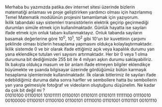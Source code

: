 Merhaba bu yazımızda patika.dev internet sitesi üzerinde bizlerin matematiği anlaması ve proje geliştirirken yardımcı olması için hazırlanmış Temel Matematik modülünün projesini tamamlamak için yazıyorum.\
İkilik tabandaki sayı sistemleri transistörlerin elektrik geçirip geçirmediği durumları simüle etmek için kullanılmaktadır. Günlük hayatta ise sayıları ifade etmek için onluk tabanı kullanmaktayız. Onluk tabanda sayıların basamak değerlerine göre 10<sup>0</sup>, 10<sup>1</sup>, 10<sup>2</sup> gibi 10'un bir kuvettinin çarpımı şeklinde olması bizlerin hesaplama yapmasını oldukça kolaylaştırmaktadır.\
İkilik sistemde 0 ve bir olarak ifade ettiğimiz açık veya kapalılık durumu yan yana eklendikçe tutulan veri sayısını artırmaktadır. Her bir 0 veya 1 olma durumuna bit dediğimizde 255 bit ile 4 milyarı aşkın durumu saklayabiliriz.
İlk bakışta oldukça masum ve bir anlam ifade etmeyen bilgiler eklendikçe büyümekte ve şuanda bilgisayar üzerinde gördüğümüz bütün karmaşık hesaplama işlemlerinde kullanılmaktadır. İlk olarak bitlerimiz ile sayıları ifade edebildiğimiz duruma daha sonra harfler ve sembollere hatta bu sembollerin yan yana gelmesiyle fotoğraf ve videoların oluştuğunu düşünelim. Ne kadar da çok bit değil mi ?\
01010100 01100101 101011111 01100101 01101011 01101011 11111100 01110010 00100000 01100101 01100100 01100101 01110010 01101001 01101101 00101110 
